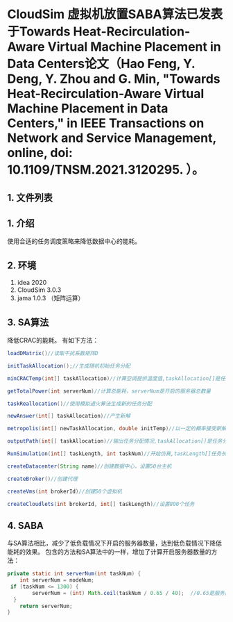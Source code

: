 # CloudSim 虚拟机放置SABA算法已发表于Towards Heat-Recirculation-Aware Virtual Machine Placement in Data Centers论文（Hao Feng, Y. Deng, Y. Zhou and G. Min, "Towards Heat-Recirculation-Aware Virtual Machine Placement in Data Centers," in IEEE Transactions on Network and Service Management, online, doi: 10.1109/TNSM.2021.3120295. ）。
## 1. 文件列表
## 1. 介绍
使用合适的任务调度策略来降低数据中心的能耗。
## 2. 环境
1. idea 2020
2. CloudSim 3.0.3
3. jama 1.0.3 （矩阵运算）
## 3. SA算法
降低CRAC的能耗。
有如下方法：
```java
loadDMatrix()//读取干扰系数矩阵D

initTaskAllocation();//生成随机初始任务分配

minCRACTemp(int[] taskAllocation)//计算空调提供温度值,taskAllocation[]是任务分配矩阵

getTotalPower(int serverNum)//计算总能耗，serverNum是开启的服务器总数量

taskReallocation()//使用模拟退火算法生成新的任务分配

newAnswer(int[] taskAllocation)//产生新解

metropolis(int[] newTaskAllocation, double initTemp)//以一定的概率接受新解，newTaskAllocation[]产生的新解，initTemp初始任务分配CRAC提供的温度

outputPath(int[] taskAllocation)//输出任务分配情况,taskAllocation[]是任务分配矩阵

RunSimulation(int[] taskLength, int taskNum)//开始仿真,taskLength[]任务长度均设为100

createDatacenter(String name)//创建数据中心，设置50台主机

createBroker()//创建代理

createVms(int brokerId)//创建50个虚拟机

createCloudlets(int brokerId, int[] taskLength)//设置800个任务

```
## 4. SABA
与SA算法相比，减少了低负载情况下开启的服务器数量，达到低负载情况下降低能耗的效果。
包含的方法和SA算法中的一样，增加了计算开启服务器数量的方法：
```java
private static int serverNum(int taskNum) {  
    int serverNum = nodeNum;  
 if (taskNum <= 1300) {  
        serverNum = (int) Math.ceil(taskNum / 0.65 / 40);  //0.65是服务器平均使用率，40是单个节点最大负载
  }  
    return serverNum;  
}
```